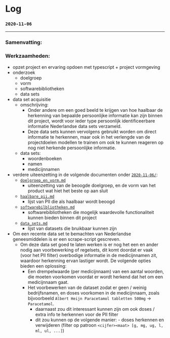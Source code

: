 # Log

### `2020-11-06`
----
### Samenvatting:

### Werkzaamheden:
- opzet project en ervaring opdoen met typescript + project vormgeving
- onderzoek
    - doelgroep
    - vorm
    - softwarebibliotheken
    - data sets
- data set acquisitie
    - omschrijving:
        - Onder andere om een goed beeld te krijgen van hoe haalbaar de herkenning van bepaalde persoonlijke informatie kan zijn binnen dit project, wordt voor ieder type persoonlijk identificeerbare informatie Nederlandse data sets verzameld. 
        - Deze data sets kunnen vervolgens gebruikt worden om direct informatie te herkennen, maar ook in het verlengde van de projectdoelen modellen te trainen om ook te kunnen reageren op nog niet herkende persoonlijke informatie.
    - data sets:
        - woordenboeken
        - namen
        - medicijnnamen
- verdere uiteenzetting in de volgende documenten onder [`2020-11-06/`](2020-11-06):
    - [`doelgroep_en_vorm.md`](2020-11-06/doelgroep_en_vorm.md)
        - uiteenzetting van de beoogde doelgroep, en de vorm van het product wat hiet het beste op aan sluit
    - [`haalbare_pii.md`](2020-11-06/haalbare_pii.md)
        - lijst van PII die als haalbaar wordt beoogd
    - [`softwarebilbliotheken.md`](2020-11-06/softwarebilbliotheken.md)
        - softwarebibliotheken die mogelijk waardevolle functionaliteit kunnen bieden binnen dit project
    - [`data_sets.md`](2020-11-06/data_sets.md)
        - lijst van datasets die bruikbaar kunnen zijn
- Om een recente data set te bemachten van Nederlandse geneesmiddelen is er een scrape-script gescreven.
    - Om deze data set goed te laten werken is er nog het een en ander nodig aan voorbewerking of regelsets, dit komt doordat er vaak (voor het PII filter) overbodige informatie in de medicijnnamen zit, waardoor herkenning ervan lastiger wordt. De volgende opties bieden een oplossing:
        - Een drempelwaarde (per medicijnnaam) van een aantal woorden, die moeten voorkomen voordat er wordt herkend dat het om een medicijnnaam gaat.
        - Het voorbewerken van de dataset zodat er geen / weinig bedrijfsnamen,  en doses voorkomen in de medicijnnaam, zoals bijvoorbeeld `Albert Heijn Paracetamol tabletten 500mg` -> `Paracetamol`.
            - daarnaast zou dit interessant kunnen zijn om ook doses / extra info te herkennen voor de PII filter
            - dit zou kunnen op de volgende manier:
                - doses herkennen en verwijderen (filter op patroon `<cijfer><maat> [g, mg, ug, l, ml, ul, ...]`)